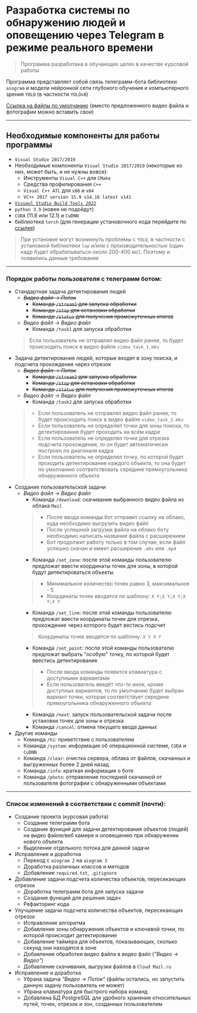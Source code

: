 # Разработка системы по обнаружению людей и оповещению через Telegram в режиме реального времени

> Программа разработана в обучающих целях в качестве курсовой работы


Программа представляет собой связь телеграмм-бота библиотеки `aiogram` и модели нейронной сети глубокого обучения и компьютерного зрения `YOLO` (в частности `YOLOv8`)


 
[Ссылка на файлы по умолчанию](https://cloud.mail.ru/public/QdyA/Z7qgAvxpf) (вместо предложенного видео файла и фотографии можно вставить свои)</br>

------------------------------

## Необходимые компоненты для работы программы

* `Visual Studio 2017/2019`
* Необходимые компоненты `Visual Studio 2017/2019` (некоторые из них, может быть, и не нужны вовсе):
  - Инструменты `Visual C++` для `CMake`
  - Средства профилирования `C++`
  - `Visual C++ ATL` для `x86` и `x64`
  - `VC++ 2017 version 15.9 v14.16 latest v141`
* [`Visuaul Studio Build Tools 2022`](https://visualstudio.microsoft.com/visual-cpp-build-tools/)
* `python 3.9` (новее не подойдут)
* `CUDA` (11.8 или 12.1) и `CuDNN`
* библиотека `torch` (для генерации установочного кода перейдите по [ссылке](https://pytorch.org/get-started/locally/))
> При установке могут возникнуть проблемы с `YOLO`, в частности с установкой библиотеки `lap` и/или с производительностью (один кадр будет обрабатываться около 200-400 мс). Поэтому и появились данные требования

--------------------------
### Порядок работы пользователя с телеграмм ботом: 
+ Стандартная задача детектирования людей
  + ~~_Видео файл &#8594; Поток_~~
    + ~~Команда `/stream1` для запуска обработки~~
    + ~~Команда `/stop` для остановки обработки~~
    + ~~Команда `/status` для получения промежуточных итогов~~
  + _Видео файл &#8594; Видео файл_
    + Команда `/task1` для запуска обработки
  > Если пользователь не отправлял видео файл ранее, то будет происходить поиск в видео файле `video_task_1.mkv`
+ Задача детектирования людей, которые входят в зону поиска, и подсчета прохождения через отрезок
  + ~~_Видео файл &#8594; Поток_~~
    + ~~Команда `/stream2` для запуска обработки~~
    + ~~Команда `/stop` для остановки обработки~~
    + ~~Команда `/status` для получения промежуточных итогов~~
  + _Видео файл &#8594; Видео файл_
    + Команда `/task2` для запуска обработки
  > - Если пользователь не отправлял видео файл ранее, то будет происходить поиск в видео файле `video_task_2.mkv`
  > - Если пользователь не определял точки для зоны поиска, то детектирование будет проходить на всём кадре
  > - Если пользователь не определял точки для отрезка подсчета прохождения, то он будет автоматически построен по диагонали кадра
  > - Если пользователь не определял точку, по которой будет проходить детектирование каждого объекта, то она будет по умолчанию соответствовать середине прямоугольника обнаруженного объекта
+ Создание пользовательской задачи
  + _Видео файл &#8594; Видео файл_
    + Команда `/download`: скачивание выбранного видео файла из облака `Mail`
    > - После ввода команды бот отправит ссылку на облако, куда необходимо выгрузить видео файл
    > - После успешной загрузки файла на облако боту необходимо написать название файла с расширением
    > - Бот продолжит работу только в том случае, если файл успешно скачан и имеет расширение `.mkv` или `.mp4`
    + Команда `/set_zone`: после этой команды пользователю предложат ввести координаты точек для зоны, в которой будут детектироваться объекты
    > - Минимальное количество точек равно 3, максимальное - 5
    > - Координаты точек вводятся по шаблону: `X Y;X Y;X Y;X Y;X Y`
    + Команда `/set_line`: после этой команды пользователю предложат ввести координаты точек для отрезка, прохождение через которого будет вестись подсчет
    > Координаты точек вводятся по шаблону: `X Y X Y`
    + Команда `/set_point`: после этой команды пользователю предложат выбрать "особую" точку, по которой будет ввестись детектирование
    > - После ввода команды появится клавиатура с доступными вариантами
    > - Если пользователь введёт что-то иное, кроме доступных вариантов, то по умолчанию будет выбран вариант точки, которая соответствует середине прямоугольника обнаруженного объекта
    + Команда `/next`: запуск пользовательской задачи после установки точек для зоны и отрезка
    + Команда `/cancel`: отмена текущего ввода данных
+ Другие команды
  + Команда `/hi`: приветствие с пользователем
  + Команда `/system`: информация об операционной системе, `CUDA` и `CuDNN`
  + Команда `/clear`: очистка сервера, облака от файлов, скачанных и выгруженных более 2 дней назад
  + Команда `/info`: краткая информация о боте
  + Команда `/photo`: отправление последней скачанной от пользователя фотографии с обнаруженными объектами
    
--------------------------

### Список изменений в соответствии с commit (почти): 
- Создание проекта (курсовая работа)
  - Создание телеграмм бота
  - Создание функций для задачи детектирования объектов (людей) на видео файле/веб камере и оповещению при обнаружении нового объекта
  - Выделение отдельного потока для данной задачи
- Исправление и доработка
  - Переход с `aiogram 2` на `aiogram 3`
  - Доработка различных классов и методов
  - Добавление `required.txt`, `.gitignore`
- Добавление задачи подсчета количества объектов, пересекающих отрезок
  - Доработка телеграмм бота для запуска задачи
  - Создание функций для решения задач
  - Рефакторинг кода
- Улучшение задачи подсчета количества объектов, пересекающих отрезок
  - Исправление алгоритма
  - Добавление зоны обнаружения объектов и ключевой точки, по которой происходит детектирование
  - Добавление таймера для объектов, показывающих, сколько секунд они находятся в зоне
  - Добавление обработки видео файла в видео файл (*"Видео &#8594; Видео"*)
  - Добавление скачивания, выгрузки файлов в `Cloud Mail.ru`
- Исправление и доработка
  - Убрана задача *"Видео &#8594; Поток"* (файлы остались, но запустить данную задачу пользователь не может)
  - Убрана клавиатура для быстрого набора команд
  - Добавлена БД PostgreSQL для удобного хранения относительных путей, точек, отрезок и зон, созданных пользователем
